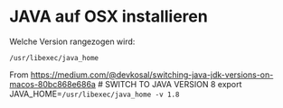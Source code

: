 # JAVA auf OSX installieren

Welche Version rangezogen wird:

	/usr/libexec/java_home
	
From https://medium.com/@devkosal/switching-java-jdk-versions-on-macos-80bc868e686a
	# SWITCH TO JAVA VERSION 8
	export JAVA_HOME=`/usr/libexec/java_home -v 1.8`